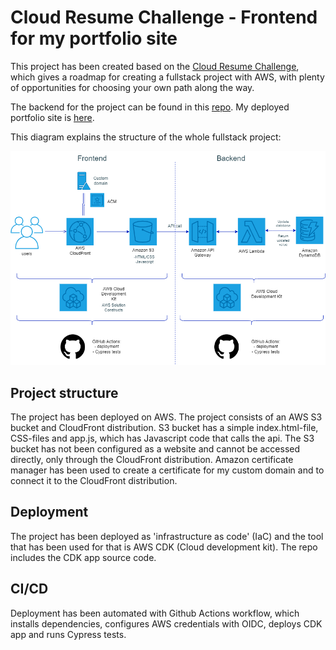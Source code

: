 # Cloud Resume Challenge - Frontend for my portfolio site

This project has been created based on the [Cloud Resume Challenge](https://cloudresumechallenge.dev/), which gives a roadmap for creating a fullstack project with AWS, with plenty of opportunities for choosing your own path along the way.

The backend for the project can be found in this [repo](https://github.com/mariberg/portfolio_backend). My deployed portfolio site is [here](https://marikabergman.com).

This diagram explains the structure of the whole fullstack project:

![Alt text](/img/diagram.png)


## Project structure

The project has been deployed on AWS. The project consists of an AWS S3 bucket and CloudFront distribution. S3 bucket has a simple index.html-file, CSS-files and app.js, which has Javascript code that calls the api. The S3 bucket has not been configured as a website and cannot be accessed directly, only through the CloudFront distribution. Amazon certificate manager has been used to create a certificate for my custom domain and to connect
it to the CloudFront distribution.

## Deployment

The project has been deployed as 'infrastructure as code' (IaC) and the tool that has been used for that is AWS CDK (Cloud development kit). The repo includes the CDK app source code. 


## CI/CD

Deployment has been automated with Github Actions workflow, which installs dependencies, configures AWS credentials with OIDC, deploys CDK app and runs Cypress tests.
